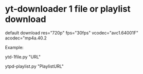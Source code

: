 # yt-downloader 1 file or playlist download
default download res="720p" fps="30fps" vcodec="avc1.64001F" acodec="mp4a.40.2

Example:

ytd-1file.py "URL"

ytpd-playlist.py "PlaylistURL"
